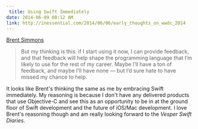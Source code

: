 ```yaml
---
 title: Using Swift Immediately
date: 2014-06-09 08:12 AM
link: http://inessential.com/2014/06/06/early_thoughts_on_wwdc_2014
---
```


[Brent Simmons](http://inessential.com/2014/06/06/early_thoughts_on_wwdc_2014)

> But my thinking is this: if I start using it now, I can provide feedback, and that feedback will help shape the programming language that I’m likely to use for the rest of my career. Maybe I’ll have a ton of feedback, and maybe I’ll have none — but I’d sure hate to have missed my chance to help.

It looks like Brent's thinking the same as me by embracing Swift immediately. My reasoning is because I don't have any delivered products that use Objective-C and see this as an opportunity to be in at the ground floor of Swift development and the future of iOS/Mac development. I love Brent's reasoning though and am really looking forward to the *Vesper Swift Diaries*.
